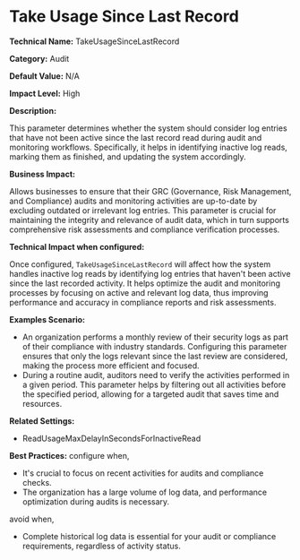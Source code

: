 # Take Usage Since Last Record

**Technical Name:** TakeUsageSinceLastRecord 

**Category:** Audit 

**Default Value:** N/A 

**Impact Level:** High 

**Description:**

This parameter determines whether the system should consider log entries that have not been active since the last record read during audit and monitoring workflows. Specifically, it helps in identifying inactive log reads, marking them as finished, and updating the system accordingly. 

**Business Impact:**

Allows businesses to ensure that their GRC (Governance, Risk Management, and Compliance) audits and monitoring activities are up-to-date by excluding outdated or irrelevant log entries. This parameter is crucial for maintaining the integrity and relevance of audit data, which in turn supports comprehensive risk assessments and compliance verification processes. 

**Technical Impact when configured:**

Once configured, `TakeUsageSinceLastRecord` will affect how the system handles inactive log reads by identifying log entries that haven't been active since the last recorded activity. It helps optimize the audit and monitoring processes by focusing on active and relevant log data, thus improving performance and accuracy in compliance reports and risk assessments.

**Examples Scenario:**

- An organization performs a monthly review of their security logs as part of their compliance with industry standards. Configuring this parameter ensures that only the logs relevant since the last review are considered, making the process more efficient and focused. 
- During a routine audit, auditors need to verify the activities performed in a given period. This parameter helps by filtering out all activities before the specified period, allowing for a targeted audit that saves time and resources.

**Related Settings:** 

- ReadUsageMaxDelayInSecondsForInactiveRead

**Best Practices:** configure when, 

- It's crucial to focus on recent activities for audits and compliance checks.
- The organization has a large volume of log data, and performance optimization during audits is necessary. 

avoid when,

- Complete historical log data is essential for your audit or compliance requirements, regardless of activity status.